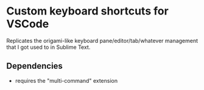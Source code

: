 # Custom keyboard shortcuts for VSCode

Replicates the origami-like keyboard pane/editor/tab/whatever management that I got used to in Sublime Text.

## Dependencies

- requires the "multi-command" extension
